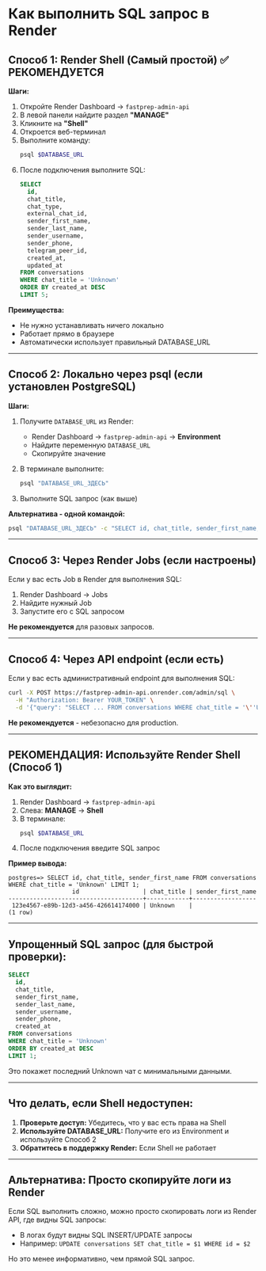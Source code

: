 # Как выполнить SQL запрос в Render

## Способ 1: Render Shell (Самый простой) ✅ РЕКОМЕНДУЕТСЯ

**Шаги:**
1. Откройте Render Dashboard → `fastprep-admin-api`
2. В левой панели найдите раздел **"MANAGE"**
3. Кликните на **"Shell"**
4. Откроется веб-терминал
5. Выполните команду:
   ```bash
   psql $DATABASE_URL
   ```
6. После подключения выполните SQL:
   ```sql
   SELECT 
     id,
     chat_title,
     chat_type,
     external_chat_id,
     sender_first_name,
     sender_last_name,
     sender_username,
     sender_phone,
     telegram_peer_id,
     created_at,
     updated_at
   FROM conversations
   WHERE chat_title = 'Unknown'
   ORDER BY created_at DESC
   LIMIT 5;
   ```

**Преимущества:**
- Не нужно устанавливать ничего локально
- Работает прямо в браузере
- Автоматически использует правильный DATABASE_URL

---

## Способ 2: Локально через psql (если установлен PostgreSQL)

**Шаги:**
1. Получите `DATABASE_URL` из Render:
   - Render Dashboard → `fastprep-admin-api` → **Environment**
   - Найдите переменную `DATABASE_URL`
   - Скопируйте значение

2. В терминале выполните:
   ```bash
   psql "DATABASE_URL_ЗДЕСЬ"
   ```

3. Выполните SQL запрос (как выше)

**Альтернатива - одной командой:**
```bash
psql "DATABASE_URL_ЗДЕСЬ" -c "SELECT id, chat_title, sender_first_name, sender_last_name, sender_username FROM conversations WHERE chat_title = 'Unknown' ORDER BY created_at DESC LIMIT 5;"
```

---

## Способ 3: Через Render Jobs (если настроены)

Если у вас есть Job в Render для выполнения SQL:
1. Render Dashboard → Jobs
2. Найдите нужный Job
3. Запустите его с SQL запросом

**Не рекомендуется** для разовых запросов.

---

## Способ 4: Через API endpoint (если есть)

Если у вас есть административный endpoint для выполнения SQL:
```bash
curl -X POST https://fastprep-admin-api.onrender.com/admin/sql \
  -H "Authorization: Bearer YOUR_TOKEN" \
  -d '{"query": "SELECT ... FROM conversations WHERE chat_title = '\''Unknown'\'' ..."}'
```

**Не рекомендуется** - небезопасно для production.

---

## РЕКОМЕНДАЦИЯ: Используйте Render Shell (Способ 1)

**Как это выглядит:**
1. Render Dashboard → `fastprep-admin-api`
2. Слева: **MANAGE** → **Shell**
3. В терминале:
   ```bash
   psql $DATABASE_URL
   ```
4. После подключения введите SQL запрос

**Пример вывода:**
```
postgres=> SELECT id, chat_title, sender_first_name FROM conversations WHERE chat_title = 'Unknown' LIMIT 1;
                  id                  | chat_title | sender_first_name 
--------------------------------------+------------+------------------
 123e4567-e89b-12d3-a456-426614174000 | Unknown    | 
(1 row)
```

---

## Упрощенный SQL запрос (для быстрой проверки):

```sql
SELECT 
  id,
  chat_title,
  sender_first_name,
  sender_last_name,
  sender_username,
  sender_phone,
  created_at
FROM conversations
WHERE chat_title = 'Unknown'
ORDER BY created_at DESC
LIMIT 1;
```

Это покажет последний Unknown чат с минимальными данными.

---

## Что делать, если Shell недоступен:

1. **Проверьте доступ:** Убедитесь, что у вас есть права на Shell
2. **Используйте DATABASE_URL:** Получите его из Environment и используйте Способ 2
3. **Обратитесь в поддержку Render:** Если Shell не работает

---

## Альтернатива: Просто скопируйте логи из Render

Если SQL выполнить сложно, можно просто скопировать логи из Render API, где видны SQL запросы:
- В логах будут видны SQL INSERT/UPDATE запросы
- Например: `UPDATE conversations SET chat_title = $1 WHERE id = $2`

Но это менее информативно, чем прямой SQL запрос.

